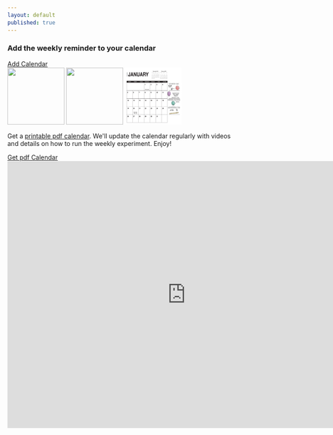 ```yaml
---
layout: default
published: true
---
```


<script async data-uid="a49ed8ae29" src="https://marvelous-thinker-501.ck.page/a49ed8ae29/index.js"></script>
<div class="row">
  <div class="col-sm-6">
    <div class="card">
      <div class="card-body">
        <h3>Add the weekly reminder to your calendar</h3>
        <a href="https://calendar.google.com/calendar/r?cid=evcd1rv85b57ecnh9fpeapgse8@group.calendar.google.com" target="_blank" class="btn btn-primary">Add Calendar</a>
      </div>
    </div>
  </div>
  <div class="col-sm-6">
    <div class="card">
      <div class="card-body">
      <img src="images/CalendarPreview/FrontCover.jpg" height="128" width="128" style="">
      <img src="images/CalendarPreview/Penicillin.jpg" height="128" width="128" style="">
      <img src="images/CalendarPreview/January.jpg" height="128" width="128" style="">
      <p>Get a <a href="https://marvelous-thinker-501.ck.page/a49ed8ae29" target="_blank">printable pdf calendar</a>. We'll update the calendar regularly with videos and details on how to run the weekly experiment. Enjoy!</p>
        <a href="https://marvelous-thinker-501.ck.page/a49ed8ae29" target="_blank" class="btn btn-primary">Get pdf Calendar</a>
      </div>
    </div>
  </div>
  <iframe src="https://calendar.google.com/calendar/embed?src=evcd1rv85b57ecnh9fpeapgse8%40group.calendar.google.com&ctz=America%2FLos_Angeles" style="border: 0" width="800" height="600" frameborder="0" scrolling="no"></iframe> 
</div>


